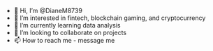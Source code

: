 - 👋 Hi, I’m @DianeM8739
- 👀 I’m interested in fintech, blockchain gaming, and cryptocurrency
- 🌱 I’m currently learning data analysis
- 💞️ I’m looking to collaborate on projects
- 📫 How to reach me - message me

<!---
DianeM8739/DianeM8739 is a ✨ special ✨ repository because its `README.md` (this file) appears on your GitHub profile.
You can click the Preview link to take a look at your changes.
--->
